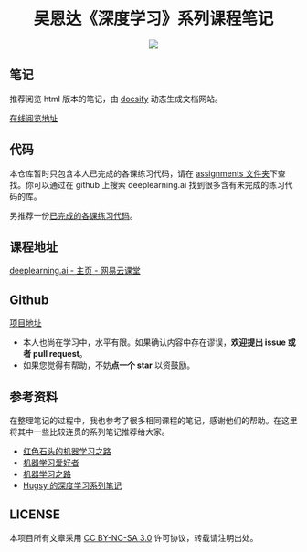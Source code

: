<h1 align="center">吴恩达《深度学习》系列课程笔记</h1>

<p align="center"><a href="https://kyonhuang.top"><img src="https://img.shields.io/badge/%E4%BD%9C%E8%80%85-KyonHuang-7AD6FD.svg"></a></p>

## 笔记

推荐阅览 html 版本的笔记，由 [docsify](https://docsify.js.org/#/zh-cn/) 动态生成文档网站。

[在线阅览地址](http://kyonhuang.top/Andrew-Ng-Deep-Learning-notes/)

## 代码

本仓库暂时只包含本人已完成的各课练习代码，请在 [assignments 文件夹](https://github.com/bighuang624/Andrew-Ng-Deep-Learning-notes/tree/master/assignments)下查找。你可以通过在 github 上搜索 deeplearning.ai 找到很多含有未完成的练习代码的库。

另推荐一份[已完成的各课练习代码](https://github.com/JudasDie/deeplearning.ai)。

## 课程地址

[deeplearning.ai - 主页 - 网易云课堂](https://study.163.com/provider/2001053000/index.htm)

## Github

[项目地址](https://github.com/bighuang624/Andrew-Ng-Deep-Learning-notes)

* 本人也尚在学习中，水平有限。如果确认内容中存在谬误，**欢迎提出 issue 或者 pull request**。
* 如果您觉得有帮助，不妨**点一个 star** 以资鼓励。

## 参考资料

在整理笔记的过程中，我也参考了很多相同课程的笔记，感谢他们的帮助。在这里将其中一些比较连贯的系列笔记推荐给大家。

* [红色石头的机器学习之路](https://zhuanlan.zhihu.com/Redstone)
* [机器学习爱好者](http://www.ai-start.com)
* [机器学习之路](https://zhuanlan.zhihu.com/koalatree)
* [Hugsy 的深度学习系列笔记](http://binweber.top/tags/ML/)

## LICENSE

本项目所有文章采用 [CC BY-NC-SA 3.0](https://creativecommons.org/licenses/by-nc-sa/3.0/) 许可协议，转载请注明出处。 